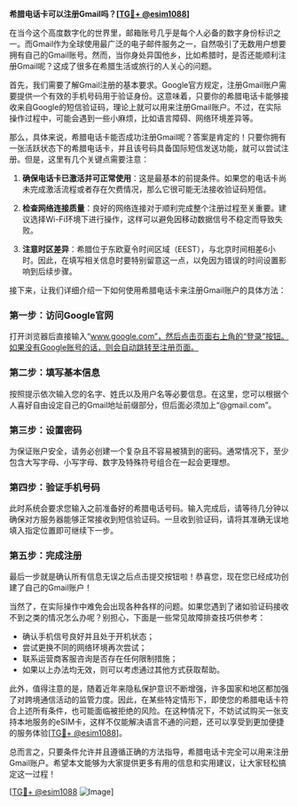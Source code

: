**希腊电话卡可以注册Gmail吗？[[TG💪+ @esim1088](https://t.me/s/esim1088)]**

在当今这个高度数字化的世界里，邮箱账号几乎是每个人必备的数字身份标识之一。而Gmail作为全球使用最广泛的电子邮件服务之一，自然吸引了无数用户想要拥有自己的Gmail账号。然而，当你身处异国他乡，比如希腊时，是否还能顺利注册Gmail呢？这成了很多在希腊生活或旅行的人关心的问题。

首先，我们需要了解Gmail注册的基本要求。Google官方规定，注册Gmail账户需要提供一个有效的手机号码用于验证身份。这意味着，只要你的希腊电话卡能够接收来自Google的短信验证码，理论上就可以用来注册Gmail账户。不过，在实际操作过程中，可能会遇到一些小麻烦，比如语言障碍、网络环境差异等。

那么，具体来说，希腊电话卡能否成功注册Gmail呢？答案是肯定的！只要你拥有一张活跃状态下的希腊电话卡，并且该号码具备国际短信发送功能，就可以尝试注册。但是，这里有几个关键点需要注意：

1. **确保电话卡已激活并可正常使用**：这是最基本的前提条件。如果您的电话卡尚未完成激活流程或者存在欠费情况，那么它很可能无法接收验证码短信。

2. **检查网络连接质量**：良好的网络连接对于顺利完成整个注册过程至关重要。建议选择Wi-Fi环境下进行操作，这样可以避免因移动数据信号不稳定而导致失败。

3. **注意时区差异**：希腊位于东欧夏令时间区域（EEST），与北京时间相差6小时。因此，在填写相关信息时要特别留意这一点，以免因为错误的时间设置影响到后续步骤。

接下来，让我们详细介绍一下如何使用希腊电话卡来注册Gmail账户的具体方法：

### 第一步：访问Google官网
打开浏览器后直接输入“www.google.com”，然后点击页面右上角的“登录”按钮。如果没有Google账号的话，则会自动跳转至注册页面。

### 第二步：填写基本信息
按照提示依次输入您的名字、姓氏以及用户名等必要信息。在这里，您可以根据个人喜好自由设定自己的Gmail地址前缀部分，但后面必须加上“@gmail.com”。

### 第三步：设置密码
为保证账户安全，请务必创建一个复杂且不容易被猜到的密码。通常情况下，至少包含大写字母、小写字母、数字及特殊符号组合在一起会更理想。

### 第四步：验证手机号码
此时系统会要求您输入之前准备好的希腊电话号码。输入完成后，请等待几分钟以确保对方服务器能够正常接收到短信验证码。一旦收到验证码，请将其准确无误地填入指定位置即可继续下一步。

### 第五步：完成注册
最后一步就是确认所有信息无误之后点击提交按钮啦！恭喜您，现在您已经成功创建了自己的Gmail账户！

当然了，在实际操作中难免会出现各种各样的问题。如果您遇到了诸如验证码接收不到之类的情况怎么办呢？别担心，下面是一些常见故障排查技巧供参考：

- 确认手机信号良好并且处于开机状态；
- 尝试更换不同的网络环境再次尝试；
- 联系运营商客服咨询是否存在任何限制措施；
- 如果以上办法均无效，则可以考虑通过其他方式获取帮助。

此外，值得注意的是，随着近年来隐私保护意识不断增强，许多国家和地区都加强了对跨境通信活动的监管力度。因此，在某些特定情形下，即使您的希腊电话卡符合上述所有条件，也可能面临被拒绝的风险。在这种情况下，不妨试试购买一张支持本地服务的eSIM卡，这样不仅能解决语言不通的问题，还可以享受到更加便捷的服务体验[[TG💪+ @esim1088](https://t.me/s/esim1088)]。

总而言之，只要条件允许并且遵循正确的方法指导，希腊电话卡完全可以用来注册Gmail账户。希望本文能够为大家提供更多有用的信息和实用建议，让大家轻松搞定这一过程！

[[TG💪+ @esim1088](https://t.me/s/esim1088) ![Image](https://i.postimg.cc/4NQfJmqS/Snipaste-2025-05-13-00-14-12.png)]